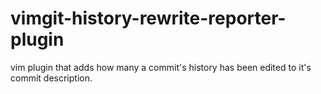 # vimgit-history-rewrite-reporter-plugin
vim plugin that adds how many a commit's history has been edited to it's commit description.
